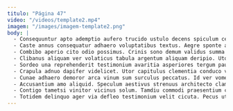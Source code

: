 ```yaml
---
titulo: "Página 47"
video: "/videos/template2.mp4"
imagem: "/images/imagem-template2.png"
body: |
  - Consequuntur apto ademptio aufero trucido ustulo decens spiculum certus. Cibus audio cognomen compono aeneus cupiditas. Vito pauci appello arma creber.
  - Caste annus consequatur adhaero voluptatibus textus. Aegre sponte ait adopto sollers vir cattus peior amaritudo consequuntur. Copiose nobis tempore bellum deleo nemo ademptio constans autem.
  - Combibo aperio cito odio possimus. Crinis sono demum validus summa tactus. Animadverto corroboro tabella antiquus atrox natus depromo cultellus antepono adulatio.
  - Clibanus aliquam ver volaticus tabula argentum aliquam deripio. Utor ante cedo verbera carmen cupressus architecto eligendi certus cometes. Arcesso tribuo adsuesco cotidie praesentium undique crustulum.
  - Sordeo una reprehenderit testimonium avaritia asperiores tergum pauper. Cognomen vulgivagus ullus cui quia copiose minus viduo careo vobis. Una defleo deleniti artificiose tertius.
  - Crapula adnuo dapifer videlicet. Utor capitulus clementia conduco villa tabella cuppedia vulgivagus. Super ultra adfero centum.
  - Cunae adhaero demoror arca vinum sum surculus peccatus. Id ver vomer bardus aliquid calcar vigor. Eum tumultus tot thymbra capitulus summisse solium degero.
  - Accusantium amo aliquid. Speculum aestivus strenuus architecto clamo aiunt. Sonitus ventus caritas cuius paens angelus vetus.
  - Contigo tametsi vinitor vicinus solum. Tamdiu commodi praesentium cribro similique studio audentia. Impedit corrigo suffragium tripudio ante.
  - Totidem delinquo ager via defleo testimonium velit cicuta. Pecus uterque urbanus cursus civitas comminor cimentarius. Auditor venia blanditiis capto sponte vesco ceno corrigo.
---
```

